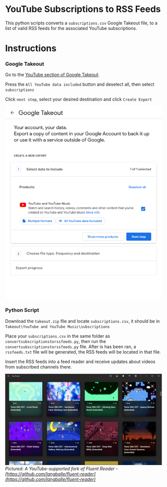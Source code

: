 # YouTube Subscriptions to RSS Feeds
This python scripts converts a `subscriptions.csv` Google Takeout file, to a list of valid RSS feeds for the associated YouTube subscriptions.

# Instructions

### Google Takeout

Go to the [YouTube section of Google Takeout](https://takeout.google.com/settings/takeout/custom/youtube).

Press the `All YouTube data included` button and deselect all, then select `subscriptions`

Click `next step`, select your desired destination and click `Create Export`

![Selecting subscriptions only in the data options and exporting the takeout](youtubetakeout.gif)

### Python Script

Download the `takeout.zip` file and locate `subscriptions.csv`, it should be in `Takeout\YouTube and YouTube Music\subscriptions`

Place your `subscriptions.csv` in the same folder as `convertsubscriptionstorssfeeds.py`, then run the `convertsubscriptionstorssfeeds.py` file. After is has been ran, a `rssfeeds.txt` file will be generated, the RSS feeds will be located in that file.

Insert the RSS feeds into a feed reader and receive updates about videos from subscribed channels there.

![A screenshot of YouTube videos in an RSS reader program called Fluent Reader](FluentReaderScreenshot.png)
*Pictured: A YouTube-supported fork of Fluent Reader - [https://github.com/langballe/fluent-reader](https://github.com/langballe/fluent-reader)*